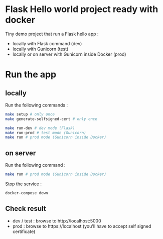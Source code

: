 # Flask Hello world project ready with docker

Tiny demo project that run a Flask hello app :

- locally with Flask command (dev)
- locally with Gunicorn (test)
- locally or on server with Gunicorn inside Docker (prod)

# Run the app

## locally

Run the following commands :

```bash
make setup # only once
make generate-selfsigned-cert # only once

make run-dev # dev mode (Flask)
make run-prod # test mode (Gunicorn)
make run # prod mode (Gunicorn inside Docker)
```

## on server

Run the following command :

```bash
make run # prod mode (Gunicorn inside Docker)
```

Stop the service :

```bash
docker-compose down
```

## Check result

- dev / test : browse to http://localhost:5000
- prod : browse to https://localhost (you'll have to accept self signed certificate)
